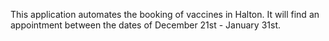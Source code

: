 This application automates the booking of vaccines in Halton. It will find an appointment between the dates of December 21st - January 31st.

